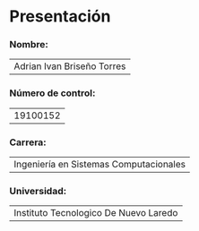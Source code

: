 # Presentación 
### **Nombre:** 
<table><tr><td> Adrian Ivan Briseño Torres</td> </tr></table>

### **Número de control:** 
<table><tr><td> 19100152</td> </tr></table>

### **Carrera:**
<table><tr><td> Ingeniería en Sistemas Computacionales</td></tr></table>


### **Universidad:**
<table><tr><td> Instituto Tecnologico De Nuevo Laredo </td> </tr></table>

